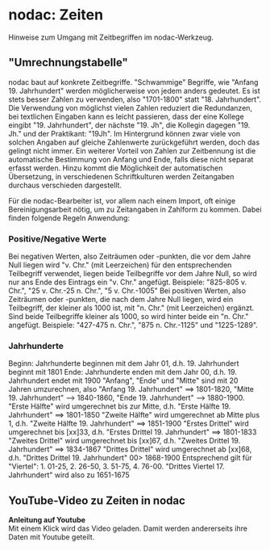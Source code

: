 # nodac: Zeiten

Hinweise zum Umgang mit Zeitbegriffen im nodac-Werkzeug.

## "Umrechnungstabelle" ##

nodac baut auf konkrete Zeitbegriffe. "Schwammige" Begriffe, wie "Anfang 19. Jahrhundert" werden möglicherweise von jedem anders gedeutet. Es ist stets besser Zahlen zu verwenden, also "1701-1800" statt "18. Jahrhundert". Die Verwendung von möglichst vielen Zahlen reduziert die Redundanzen, bei textlichen Eingaben kann es leicht passieren, dass der eine Kollege eingibt "19. Jahrhundert", der nächste "19. Jh", die Kollegin dagegen "19. Jh." und der Praktikant: "19Jh". Im Hintergrund können zwar viele von solchen Angaben auf gleiche Zahlenwerte zurückgeführt werden, doch das gelingt nicht immer. Ein weiterer Vorteil von Zahlen zur Zeitbennung ist die automatische Bestimmung von Anfang und Ende, falls diese nicht separat erfasst werden. Hinzu kommt die Möglichkeit der automatischen Übersetzung, in verschiedenen Schriftkulturen werden Zeitangaben durchaus verschieden dargestellt.

Für die nodac-Bearbeiter ist, vor allem nach einem Import, oft einige Bereinigungsarbeit nötig, um zu Zeitangaben in Zahlform zu kommen. Dabei finden folgende Regeln Anwendung:

### Positive/Negative Werte ###

Bei negativen Werten, also Zeiträumen oder -punkten, die vor dem Jahre Null liegen wird "v. Chr." (mit Leerzeichen) für den entsprechenden Teilbegriff verwendet, liegen beide Teilbegriffe vor dem Jahre Null, so wird nur ans Ende des Eintrags ein "v. Chr." angefügt. Beispiele: "825-805 v. Chr.", "25 v. Chr.-25 n. Chr.", "5 v. Chr.-1005"
Bei positiven Werten, also Zeiträumen oder -punkten, die nach dem Jahre Null liegen, wird ein Teilbegriff, der kleiner als 1000 ist, mit "n. Chr." (mit Leerzeichen) ergänzt. Sind beide Teilbegriffe kleiner als 1000, so wird hinter beide ein "n. Chr." angefügt. Beispiele: "427-475 n. Chr.", "875 n. Chr.-1125" und "1225-1289".


### Jahrhunderte ###

Beginn: Jahrhunderte beginnen mit dem Jahr 01, d.h. 19. Jahrhundert beginnt mit 1801
Ende: Jahrhunderte enden mit dem Jahr 00, d.h. 19. Jahrhundert endet mit 1900
"Anfang", "Ende" und "Mitte" sind mit 20 Jahren umzurechnen, also "Anfang 19. Jahrhundert" ==> 1801-1820, "Mitte 19. Jahrhundert" --> 1840-1860, "Ende 19. Jahrhundert" --> 1880-1900.
"Erste Hälfte" wird umgerechnet bis zur Mitte, d.h. "Erste Hälfte 19. Jahrhundert" ==> 1801-1850
"Zweite Hälfte" wird umgerechnet ab Mitte plus 1, d.h. "Zweite Hälfte 19. Jahrhundert" ==> 1851-1900
"Erstes Drittel" wird umgerechnet bis [xx]33, d.h. "Erstes Drittel 19. Jahrhundert" ==> 1801-1833
"Zweites Drittel" wird umgerechnet bis [xx]67, d.h. "Zweites Drittel 19. Jahrhundert" ==> 1834-1867
"Drittes Drittel" wird umgerechnet ab [xx]68, d.h. "Drittes Drittel 19. Jahrhundert" 00> 1868-1900
Entsprechend gilt für "Viertel": 1. 01-25, 2. 26-50, 3. 51-75, 4. 76-00. "Drittes Viertel 17. Jahrhundert" wird also zu 1651-1675



## YouTube-Video zu Zeiten in nodac

<div class="yt-embed" data-src="https://www.youtube-nocookie.com/embed/AdmcvhwGROc">
<b>Anleitung auf Youtube</b><br />
Mit einem Klick wird das Video geladen. Damit werden andererseits ihre Daten mit Youtube geteilt.
</div>
